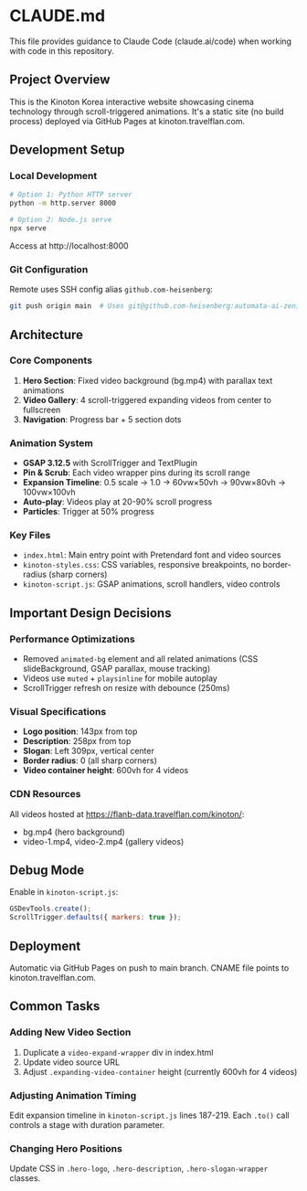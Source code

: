 # CLAUDE.md

This file provides guidance to Claude Code (claude.ai/code) when working with code in this repository.

## Project Overview

This is the Kinoton Korea interactive website showcasing cinema technology through scroll-triggered animations. It's a static site (no build process) deployed via GitHub Pages at kinoton.travelflan.com.

## Development Setup

### Local Development
```bash
# Option 1: Python HTTP server
python -m http.server 8000

# Option 2: Node.js serve
npx serve
```

Access at http://localhost:8000

### Git Configuration
Remote uses SSH config alias `github.com-heisenberg`:
```bash
git push origin main  # Uses git@github.com-heisenberg:automata-ai-zenith/kinoton_web.git
```

## Architecture

### Core Components
1. **Hero Section**: Fixed video background (bg.mp4) with parallax text animations
2. **Video Gallery**: 4 scroll-triggered expanding videos from center to fullscreen
3. **Navigation**: Progress bar + 5 section dots

### Animation System
- **GSAP 3.12.5** with ScrollTrigger and TextPlugin
- **Pin & Scrub**: Each video wrapper pins during its scroll range
- **Expansion Timeline**: 0.5 scale → 1.0 → 60vw×50vh → 90vw×80vh → 100vw×100vh
- **Auto-play**: Videos play at 20-90% scroll progress
- **Particles**: Trigger at 50% progress

### Key Files
- `index.html`: Main entry point with Pretendard font and video sources
- `kinoton-styles.css`: CSS variables, responsive breakpoints, no border-radius (sharp corners)
- `kinoton-script.js`: GSAP animations, scroll handlers, video controls

## Important Design Decisions

### Performance Optimizations
- Removed `animated-bg` element and all related animations (CSS slideBackground, GSAP parallax, mouse tracking)
- Videos use `muted` + `playsinline` for mobile autoplay
- ScrollTrigger refresh on resize with debounce (250ms)

### Visual Specifications
- **Logo position**: 143px from top
- **Description**: 258px from top  
- **Slogan**: Left 309px, vertical center
- **Border radius**: 0 (all sharp corners)
- **Video container height**: 600vh for 4 videos

### CDN Resources
All videos hosted at https://flanb-data.travelflan.com/kinoton/:
- bg.mp4 (hero background)
- video-1.mp4, video-2.mp4 (gallery videos)

## Debug Mode
Enable in `kinoton-script.js`:
```javascript
GSDevTools.create();
ScrollTrigger.defaults({ markers: true });
```

## Deployment
Automatic via GitHub Pages on push to main branch. CNAME file points to kinoton.travelflan.com.

## Common Tasks

### Adding New Video Section
1. Duplicate a `video-expand-wrapper` div in index.html
2. Update video source URL
3. Adjust `.expanding-video-container` height (currently 600vh for 4 videos)

### Adjusting Animation Timing
Edit expansion timeline in `kinoton-script.js` lines 187-219. Each `.to()` call controls a stage with duration parameter.

### Changing Hero Positions
Update CSS in `.hero-logo`, `.hero-description`, `.hero-slogan-wrapper` classes.
